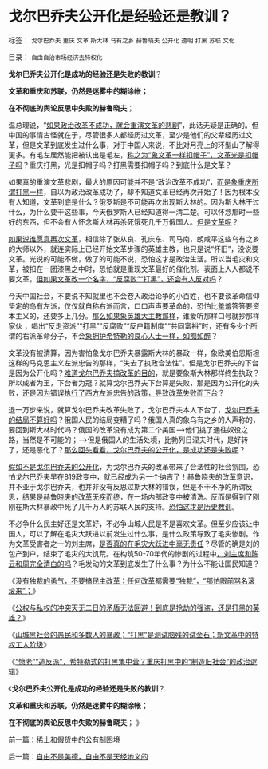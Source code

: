 # 戈尔巴乔夫公开化是经验还是教训？

标签： `戈尔巴乔夫` `重庆` `文革` `斯大林` `乌有之乡` `赫鲁晓夫` `公开化` `透明` `打黑` `苏联` `文化` 

目录： `自由自治市场经济去特权化`

**戈尔巴乔夫公开化是成功的经验还是失败的教训**？

**文革和重庆和苏联，仍然是迷雾中的糊涂帐；**

**在不彻底的舆论反思中失败的赫鲁晓夫**；

温总理说，“[如果政治改革不成功，就会重演文革的悲剧](../../../2012/3/15/愤老制造旧社会的黑社会逻辑.md)”，此话无疑是正确的。但中国的事情古怪就在于，尽管很多人都经历过文革，至少是他们的父辈经历过文革，但是文革到底发生过什么事，对于中国人来说，不比对月亮上的环型山了解得更多。有毛左居然能把被认出是毛左，[称之为“象文革一样扣帽子”，文革光是扣帽子吗](../../../2010/6/1/文革之祸不在于扣帽子;有人的地方就有帽子.md)？重庆打黑，光是扣帽子吗？打黑需要扣帽子吗？到底什么是文革？

如果真的重演文革悲剧，最大的原因可能并不是“政治改革不成功”，[而是象重庆所谓打黑一样](../../../2012/3/15/反思愚民打黑中的多数人暴政.md)，自以为政治改革成功了，却不知道文革已经再次开始了！因为根本没有人知道，文革到底是什么？俄罗斯是不可能再次出现斯大林的。因为斯大林干过什么，为什么要干这些事，今天俄罗斯人已经知道得一清二楚。可以怀念那时一些好的东西，但不会有人怀念斯大林再杀死饿死几千万俄国人。[但是文革呢](../../../2011/11/28/为明朝翻案的重大“历史”意义.md)？

[如果说谁愿意再次文革](../../../2011/11/11/文革传统源远流长，和农民起义.md)，相信除了张从良、孔庆东、司马南，朗咸平这些乌有之乡的大师以外，就连实际上已经开始文革步骤的英雄主教，也只是说“怀旧”，没说要文革。光说的可能不做，做了的可能不说，恐怕这才是政治生活。所以当毛灾和文革，被扣在一团漆黑之中时，恐怕就是重现文革最好的催化剂。表面上人人都说不要文革，[但如果文革改一个名字，“反腐败”“打黑”，还会有人反对吗](../../../2009/9/17/老百姓，巨款，仇富，弱肉强食，垄断和黑社会.md)？

今天中国社会，不要说不知就里也不会卷入政治论争的小百姓，也不要谈革命信仰坚定的乌有左派，仅仅就自称右派而言，口口声声要革命的，恐怕比羞羞答答要资本主义的，还要多上几分。[那么如果象英雄大主教那样](../../../2012/3/7/改革为什么小范围会顺利，大范围难以推进？.md)，谁爱听那样口号就抄那样家伙
，唱出“反走资派”“打黑”“反腐败”“反户籍制度”“共同富裕”时，还有多少个所谓的右派革命分子，不会[象拥护希特勒的良心人士一样，如痴如醉](../../../2009/8/27/为富不安涉黑如重庆者蠢！.md)？

文革没有被清算，因为害怕象戈尔巴乔夫暴露斯大林的暴政一样，象欧美伯恩斯坦这样的马克思主义左派忠告的那样，“失去了执政合法性”。但是戈尔巴乔夫的下台是因为公开化吗？[难道戈尔巴乔夫搞改革的目的](../../../2012/2/3/公有制的改革者不容易；为什么要“打着左灯向右拐”？.md)，就是要象斯大林那样终生执政？所以成者为王，下台者为冠？就算戈尔巴乔夫下台算是失败，那是因为公开化的失败，[还是因为错误执行了西方左派忠告的政策，导致改革失败而下台](../../../2010/1/12/看俄国，“均贫富”带来永久性不公平.md)？

退一万步来说，就算戈尔巴乔夫改革失败了，戈尔巴乔夫本人下台了，[戈尔巴乔夫的结局不算好吗](../../../2011/11/5/民粹冲击波的动员和组织要素.md)？俄国人民的结局变糟了吗？俄国人真的象乌有之乡的人声称的，要回到斯大林时代吗？俄国的改革没有成为第二个美国——>他们挑了通往奴役之路，当然是不可能的；——>但是俄国人的生活处境，比勃列日涅夫时代，是好转了，还是恶化了？[那么回头看看，戈尔巴乔夫的公开化，是成功还是失败呢](../../../2009/2/19/250亿美元望远镜看透苏联崩溃真相.md)？

[假如不是戈尔巴乔夫的公开化](../../../2012/1/6/为什么苏联公开化，没有铺平戈尔巴乔夫改革路？.md)，为戈尔巴乔夫的改革带来了合法性的社会氛围，恐怕戈尔巴乔夫早在819政变中，就已经成为另一个纳吉了！赫鲁晓夫的改革意识，并不亚于戈尔巴乔夫，也并非没有反思过斯大林的错误，但是不干不净的所谓反思，[结果是赫鲁晓夫的改革无疾而终](../../../2009/8/3/现代苏俄经济体的两个组成部分.md)，在一场内部政变中被清洗。反而是得到了刚刚在斯大林暴政中死了几千万人的苏联人民的支持。[恐怕这才是历史教训](../../../2010/3/13/历史惯性耗尽文明才能“升级”.md)。

不必争什么民主好还是文革好，不必争山城人民是不是喜欢文革。但至少应该让中国人，可以了解在毛灾大跃进以前发生过什么事，是什么政策导致了毛灾惨剧。作为文革受害者之一的刘主席，[是否真的在毛灾大跃进中毫无责任](../../../2011/11/12/大国治理的传统误区.md)？尽管的确是刘的包产到户，结束了毛灾的大饥荒。在构筑50-70年代的惨剧的过程中[，刘主席和陈云和周完全清白的吗](../../../2012/3/8/市场经济的自由，计划经济的许可证.md)？毛发动的文革到底发生了什么事？为什么不能让国民知道？

《[没有独裁的勇气，不要搞民主改革；任何改革都需要“独裁”，“那怕眼前骂名滚滚来”；](../../../2012/2/23/民主改革者要有勇气“海宇天空独往来”.md)》

《[公权与私权的冲突天无二日的矛盾无法回避！到底是抢劫的强盗，还是打黑的英雄？](../../../2012/3/7/改革为什么小范围会顺利，大范围难以推进？.md)》

《[山城黑社会的愚民和多数人的暴政；“打黑”是测试脑残的试金石；新文革中的特权工人阶级](../../../2012/3/15/反思愚民打黑中的多数人暴政.md)》

《[“愤老”“造反派”，希特勒式的打黑集中营？重庆打黑中的“制造旧社会”的政治逻辑](../../../2012/3/15/愤老制造旧社会的黑社会逻辑.md)》

《**戈尔巴乔夫公开化是成功的经验还是失败的教训**？

**文革和重庆和苏联，仍然是迷雾中的糊涂帐；**

**在不彻底的舆论反思中失败的赫鲁晓夫**； 》

前一篇：[稀土和假货中的公有制困境](../../../2012/3/15/稀土和假货中的公有制困境.md)

后一篇：[自由不是美德，自由不是天经地义的](../../../2012/3/16/自由不是美德，自由不是天经地义的.md)
